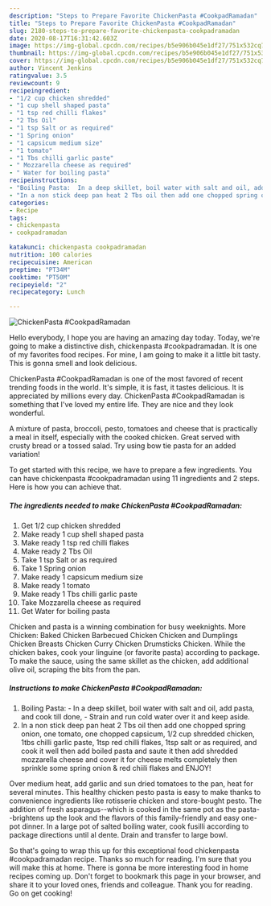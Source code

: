 ```yaml
---
description: "Steps to Prepare Favorite ChickenPasta #CookpadRamadan"
title: "Steps to Prepare Favorite ChickenPasta #CookpadRamadan"
slug: 2180-steps-to-prepare-favorite-chickenpasta-cookpadramadan
date: 2020-08-17T16:31:42.603Z
image: https://img-global.cpcdn.com/recipes/b5e906b045e1df27/751x532cq70/chickenpasta-cookpadramadan-recipe-main-photo.jpg
thumbnail: https://img-global.cpcdn.com/recipes/b5e906b045e1df27/751x532cq70/chickenpasta-cookpadramadan-recipe-main-photo.jpg
cover: https://img-global.cpcdn.com/recipes/b5e906b045e1df27/751x532cq70/chickenpasta-cookpadramadan-recipe-main-photo.jpg
author: Vincent Jenkins
ratingvalue: 3.5
reviewcount: 9
recipeingredient:
- "1/2 cup chicken shredded"
- "1 cup shell shaped pasta"
- "1 tsp red chilli flakes"
- "2 Tbs Oil"
- "1 tsp Salt or as required"
- "1 Spring onion"
- "1 capsicum medium size"
- "1 tomato"
- "1 Tbs chilli garlic paste"
- " Mozzarella cheese as required"
- " Water for boiling pasta"
recipeinstructions:
- "Boiling Pasta:  In a deep skillet, boil water with salt and oil, add pasta, and cook till done,  Strain and run cold water over it and keep aside."
- "In a non stick deep pan heat 2 Tbs oil then add one chopped spring onion, one tomato, one chopped capsicum, 1/2 cup shredded chicken, 1tbs chilli garlic paste, 1tsp red chilli flakes, 1tsp salt or as required, and cook it well then add boiled pasta and saute it then add shredded mozzarella cheese and cover it for cheese melts completely then sprinkle some spring onion &amp; red chiili flakes and ENJOY!"
categories:
- Recipe
tags:
- chickenpasta
- cookpadramadan

katakunci: chickenpasta cookpadramadan 
nutrition: 100 calories
recipecuisine: American
preptime: "PT34M"
cooktime: "PT50M"
recipeyield: "2"
recipecategory: Lunch

---
```



![ChickenPasta #CookpadRamadan](https://img-global.cpcdn.com/recipes/b5e906b045e1df27/751x532cq70/chickenpasta-cookpadramadan-recipe-main-photo.jpg)

Hello everybody, I hope you are having an amazing day today. Today, we're going to make a distinctive dish, chickenpasta #cookpadramadan. It is one of my favorites food recipes. For mine, I am going to make it a little bit tasty. This is gonna smell and look delicious.

ChickenPasta #CookpadRamadan is one of the most favored of recent trending foods in the world. It's simple, it is fast, it tastes delicious. It is appreciated by millions every day. ChickenPasta #CookpadRamadan is something that I've loved my entire life. They are nice and they look wonderful.

A mixture of pasta, broccoli, pesto, tomatoes and cheese that is practically a meal in itself, especially with the cooked chicken. Great served with crusty bread or a tossed salad. Try using bow tie pasta for an added variation!


To get started with this recipe, we have to prepare a few ingredients. You can have chickenpasta #cookpadramadan using 11 ingredients and 2 steps. Here is how you can achieve that.

<!--inarticleads1-->

##### The ingredients needed to make ChickenPasta #CookpadRamadan:

1. Get 1/2 cup chicken shredded
1. Make ready 1 cup shell shaped pasta
1. Make ready 1 tsp red chilli flakes
1. Make ready 2 Tbs Oil
1. Take 1 tsp Salt or as required
1. Take 1 Spring onion
1. Make ready 1 capsicum medium size
1. Make ready 1 tomato
1. Make ready 1 Tbs chilli garlic paste
1. Take  Mozzarella cheese as required
1. Get  Water for boiling pasta


Chicken and pasta is a winning combination for busy weeknights. More Chicken: Baked Chicken Barbecued Chicken Chicken and Dumplings Chicken Breasts Chicken Curry Chicken Drumsticks Chicken. While the chicken bakes, cook your linguine (or favorite pasta) according to package. To make the sauce, using the same skillet as the chicken, add additional olive oil, scraping the bits from the pan. 

<!--inarticleads2-->

##### Instructions to make ChickenPasta #CookpadRamadan:

1. Boiling Pasta:  - In a deep skillet, boil water with salt and oil, add pasta, and cook till done,  - Strain and run cold water over it and keep aside.
1. In a non stick deep pan heat 2 Tbs oil then add one chopped spring onion, one tomato, one chopped capsicum, 1/2 cup shredded chicken, 1tbs chilli garlic paste, 1tsp red chilli flakes, 1tsp salt or as required, and cook it well then add boiled pasta and saute it then add shredded mozzarella cheese and cover it for cheese melts completely then sprinkle some spring onion &amp; red chiili flakes and ENJOY!


Over medium heat, add garlic and sun dried tomatoes to the pan, heat for several minutes. This healthy chicken pesto pasta is easy to make thanks to convenience ingredients like rotisserie chicken and store-bought pesto. The addition of fresh asparagus--which is cooked in the same pot as the pasta--brightens up the look and the flavors of this family-friendly and easy one-pot dinner. In a large pot of salted boiling water, cook fusilli according to package directions until al dente. Drain and transfer to large bowl. 

So that's going to wrap this up for this exceptional food chickenpasta #cookpadramadan recipe. Thanks so much for reading. I'm sure that you will make this at home. There is gonna be more interesting food in home recipes coming up. Don't forget to bookmark this page in your browser, and share it to your loved ones, friends and colleague. Thank you for reading. Go on get cooking!
